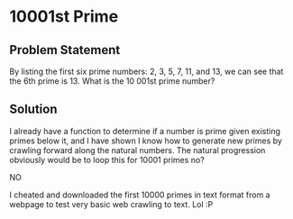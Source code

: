 # 10001st Prime

## Problem Statement
By listing the first six prime numbers: 2, 3, 5, 7, 11, and 13, we can see that the 6th prime is 13. What is the 10 001st prime number?

## Solution
I already have a function to determine if a number is prime given existing primes below it, and I have shown I know how to generate new primes by crawling forward along the natural numbers. The natural progression obviously would be to loop this for 10001 primes no?

NO

I cheated and downloaded the first 10000 primes in text format from a webpage to test very basic web crawling to text. Lol :P
